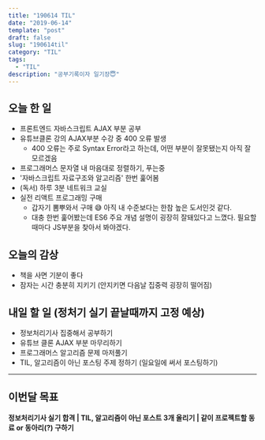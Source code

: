 ```yaml
---
title: "190614 TIL"
date: "2019-06-14"
template: "post"
draft: false
slug: "190614til"
category: "TIL"
tags:
  - "TIL"
description: "공부기록이자 일기장😇"
---
```


## 오늘 한 일

- 프론트엔드 자바스크립트 AJAX 부분 공부
- 유튜브클론 강의 AJAX부분 수강 중 400 오류 발생
  - 400 오류는 주로 Syntax Error라고 하는데, 어떤 부분이 잘못됐는지 아직 잘 모르겠음
- 프로그래머스 문자열 내 마음대로 정렬하기, 푸는중
- '자바스크립트 자료구조와 알고리즘' 한번 훑어봄
- (독서) 하루 3분 네트워크 교실
- 실전 리액트 프로그래밍 구매
  - 갑자기 뽐뿌와서 구매 😅 아직 내 수준보다는 한참 높은 도서인것 같다.
  - 대충 한번 훑어봤는데 ES6 주요 개념 설명이 굉장히 잘돼있다고 느꼈다. 필요할때마다 JS부분을 찾아서 봐야겠다.

## 오늘의 감상

- 책을 사면 기분이 좋다
- 잠자는 시간 충분히 지키기 (안지키면 다음날 집중력 굉장히 떨어짐)

## 내일 할 일 (정처기 실기 끝날때까지 고정 예상)

- 정보처리기사 집중해서 공부하기
- 유튜브 클론 AJAX 부분 마무리하기
- 프로그래머스 알고리즘 문제 마저풀기
- TIL, 알고리즘이 아닌 포스팅 주제 정하기 (일요일에 써서 포스팅하기)

---

## 이번달 목표

**정보처리기사 실기 합격 | TIL, 알고리즘이 아닌 포스트 3개 올리기 | 같이 프로젝트할 동료 or 동아리(?) 구하기**